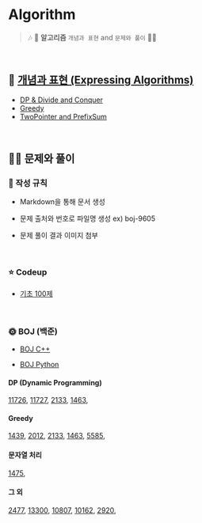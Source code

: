# Algorithm 

> 🎶 🛬 **알고리즘** `개념과 표현` and `문제와 풀이`  🛬🎶

<br>

## 📝 [개념과 표현 (Expressing Algorithms)](https://github.com/devAon/Algorithm/tree/master/Expressing%20Algorithms)
* [DP & Divide and Conquer](https://github.com/devAon/Algorithm/blob/master/Expressing%20Algorithms/DP%20%26%20Divide%20and%20Conquer.md)
* [Greedy](https://github.com/devAon/Algorithm/blob/master/Expressing%20Algorithms/Greedy.md)
* [TwoPointer and PrefixSum](https://github.com/devAon/Algorithm/blob/master/Expressing%20Algorithms/TwoPointer%20and%20PrefixSum.md)
  
<br>

## 👩‍💻 문제와 풀이

### 📌 작성 규칙

* Markdown을 통해 문서 생성

* 문제 출처와 번호로 파일명 생성 ex) boj-9605

* 문제 풀이 결과 이미지 첨부

<br>

### ⭐ Codeup

* [기초 100제](https://github.com/devAon/Algorithm/tree/master/Codeup-Python)

<br>

### 🌞 BOJ (백준)

* [BOJ C++](https://github.com/devAon/Algorithm/tree/master/BOJ-C%2B%2B)

* [BOJ Python](https://github.com/devAon/Algorithm/tree/master/BOJ-Python)



#### DP (Dynamic Programming)
[11726](https://github.com/devAon/Algorithm/blob/master/BOJ-C%2B%2B/boj-11726.md), 
[11727](https://github.com/devAon/Algorithm/blob/master/BOJ-C%2B%2B/boj-11727.md), 
[2133](https://github.com/devAon/Algorithm/blob/master/BOJ-C%2B%2B/boj-2133.md), 
[1463](https://github.com/devAon/Algorithm/blob/master/BOJ-C%2B%2B/boj-1463.md), 

#### Greedy
[1439](https://github.com/devAon/Algorithm/blob/master/BOJ-Python/boj-1439.md), 
[2012](https://github.com/devAon/Algorithm/blob/master/BOJ-Python/boj-2012.md), 
[2133](https://github.com/devAon/Algorithm/blob/master/BOJ-C%2B%2B/boj-2133.md), 
[1463](https://github.com/devAon/Algorithm/blob/master/BOJ-C%2B%2B/boj-1463.md), 
[5585](https://github.com/devAon/Algorithm/blob/master/BOJ-Python/boj-5585.md), 

#### 문자열 처리
[1475](https://github.com/devAon/Algorithm/blob/master/BOJ-C%2B%2B/boj-1475.md), 

#### 그 외
[2477](), 
[13300](https://github.com/devAon/Algorithm/blob/master/BOJ-C%2B%2B/boj-13300.md), 
[10807](https://github.com/devAon/Algorithm/blob/master/BOJ-C%2B%2B/boj-10807.md), 
[10162](https://github.com/devAon/Algorithm/blob/master/BOJ-C%2B%2B/boj-10162.md), 
[2920](https://github.com/devAon/Algorithm/blob/master/BOJ-Python/boj-2920.md), 
